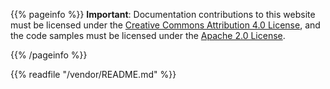<!--
---
title: "Platform-specific documentation"
linkTitle: "Platform-specific documentation"
weight: 3
description: >
  Content guidelines for documents describing how to use Tekton with a
  particular cloud service
---
-->

{{% pageinfo %}}
**Important**: Documentation contributions to this website must be licensed
under the [Creative Commons Attribution 4.0 License][ccl4], and the code samples
must be licensed under the [Apache 2.0 License][apache2].

[ccl4]: https://creativecommons.org/licenses/by/4.0/
[apache2]: https://www.apache.org/licenses/LICENSE-2.0
{{% /pageinfo %}}

{{% readfile "/vendor/README.md" %}}

